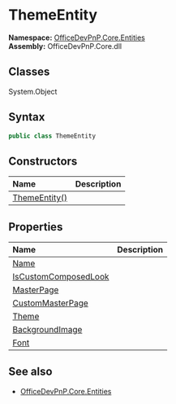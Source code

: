 # ThemeEntity
  

**Namespace:** [OfficeDevPnP.Core.Entities](OfficeDevPnP.Core.Entities.md)  
**Assembly:** OfficeDevPnP.Core.dll  
## Classes
System.Object  
## Syntax
```C#
public class ThemeEntity
```
## Constructors
|**Name**|**Description**|
|:-----|:-----|
| [ThemeEntity()](ThemeEntityconstructor1details.md) | 
## Properties
|**Name**|**Description**|
|:-----|:-----|
| [Name](ThemeEntity.Name.md) | 
| [IsCustomComposedLook](ThemeEntity.IsCustomComposedLook.md) | 
| [MasterPage](ThemeEntity.MasterPage.md) | 
| [CustomMasterPage](ThemeEntity.CustomMasterPage.md) | 
| [Theme](ThemeEntity.Theme.md) | 
| [BackgroundImage](ThemeEntity.BackgroundImage.md) | 
| [Font](ThemeEntity.Font.md) | 
## See also
- [OfficeDevPnP.Core.Entities](OfficeDevPnP.Core.Entities.md)
